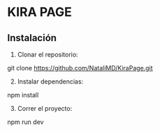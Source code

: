 
# KIRA PAGE

## Instalación

1. Clonar el repositorio:

git clone https://github.com/NataliMD/KiraPage.git

2. Instalar dependencias:

npm install

3. Correr el proyecto:

npm run dev